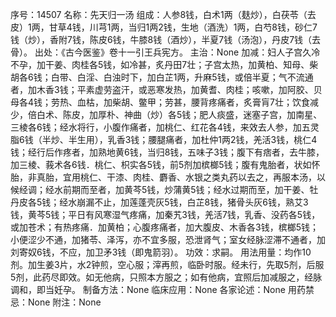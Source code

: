 序号：14507
名称：先天归一汤
组成：人参8钱，白术1两（麸炒），白茯苓（去皮）1两，甘草4钱，川芎1两，当归1两2钱，生地（酒洗）1两，白芍8钱，砂仁7钱（炒），香附7钱，陈皮6钱，牛膝8钱（酒炒），半夏7钱（汤泡），丹皮7钱（去骨）。
出处：《古今医鉴》卷十一引王兵宪方。
主治：None
加减：妇人子宫久冷不孕，加干姜、肉桂各5钱，如冷甚，炙丹田7壮；子宫太热，加黄柏、知母、柴胡各6钱；白带、白淫、白浊时下，加白芷1两，升麻5钱，或倍半夏；气不流通者，加木香3钱；平素虚劳盗汗，或恶寒发热，加黄耆、肉桂；咳嗽，加阿胶、贝母各4钱；劳热、血枯，加柴胡、鳖甲；劳甚，腰背疼痛者，炙膏肓7壮；饮食减少，倍白术、陈皮，加厚朴、神曲（炒）各5钱；肥人痰盛，迷塞子宫，加南星、三棱各6钱；经水将行，小腹作痛者，加桃仁、红花各4钱，来效去人参，加五灵脂6钱（半炒、半生用），乳香3钱；腰腿痛者，加杜仲1两2钱，羌活3钱，桃仁4钱；经行后作疼者，加熟地黄6钱，当归8钱，五味子3钱；腹下有痞者，去牛膝，加三棱、莪术各6钱．桃仁、枳实各5钱，前5剂加槟榔5钱；腹有鬼胎者，状如怀胎，非真胎，宜用桃仁、干漆、肉桂、麝香、水银之类丸药以去之，再服本汤，以候经调；经水前期而至者，加黄芩5钱，炒蒲黄5钱；经水过期而至，加干姜、牡丹皮各5钱；经水崩漏不止，加莲蓬壳灰5钱，白芷8钱，猪骨头灰6钱，熟艾3钱，黄芩5钱；平日有风寒湿气疼痛，加秦艽3钱，羌活7钱，乳香、没药各5钱，或加苍术；有热疼痛．加黄柏；心腹疼痛者，加大腹皮、木香各3钱，槟榔5钱；小便涩少不通，加猪苓、泽泻，亦不宜多服，恐泄肾气；室女经脉涩滞不通者，加刘寄奴6钱，不应，加卫矛3钱（即鬼箭羽）。
功效：求嗣。
用法用量：均作10剂。加生姜3片，水2钟煎，空心服；滓再煎，临卧时服。经未行，先取5剂，后服5剂，此药尽即效。如无他病，只照本方服之；如有他病，宜照后加减服之，经脉调和，即当妊孕。
制备方法：None
临床应用：None
各家论述：None
用药禁忌：None
附注：None
